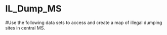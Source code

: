 # IL_Dump_MS

#Use the following data sets to access and create a map of illegal dumping sites in central MS. 

